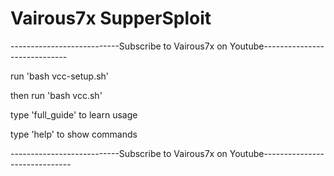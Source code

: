 # Vairous7x SupperSploit
---------------------------Subscribe to Vairous7x on Youtube----------------------------- 

run 'bash vcc-setup.sh' 

then run 'bash vcc.sh'

type 'full_guide' to learn usage

type 'help' to show commands

---------------------------Subscribe to Vairous7x on Youtube------------------------------
